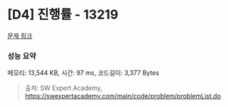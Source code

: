 # [D4] 진행률 - 13219 

[문제 링크](https://swexpertacademy.com/main/code/problem/problemDetail.do?contestProbId=AXzjxA7K-QcDFASs) 

### 성능 요약

메모리: 13,544 KB, 시간: 97 ms, 코드길이: 3,377 Bytes



> 출처: SW Expert Academy, https://swexpertacademy.com/main/code/problem/problemList.do